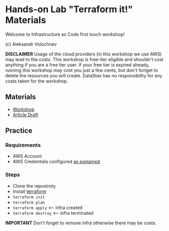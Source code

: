 # Hands-on Lab "Terraform it!" Materials

Welcome to Infrastructure as Code first touch workshop! 

(c) Aleksandr Volochnev

**DISCLAIMER** Usage of the cloud providers (in this workshop we use AWS) may lead to the costs. This workshop is free-tier eligible and shouldn't cost anything if you are a free tier user. If your free tier is expired already, running this workshop may cost you just a few cents, but don't fortget to delete the resources you will create. DataStax has no responsibility for any costs taken for the workshop.

## Materials

* [Workshop](https://youtu.be/d4bxNeVAduA)
* [Article Draft](./terraform-it-slides.pdf)

## Practice

### Requirements

* AWS Account
* AWS Credentials configured [as explained](https://docs.aws.amazon.com/cli/latest/userguide/cli-configure-files.html)

### Steps
* Clone the reposiroty
* Install [terraform](https://www.terraform.io/downloads.html)
* `terraform init`
* `terraform plan`
* `terraform apply` <-- infra created
* `terraform destroy`  <-- infra terminated

**IMPORTANT** Don't forget to remove infra otherwise there may be costs. 
